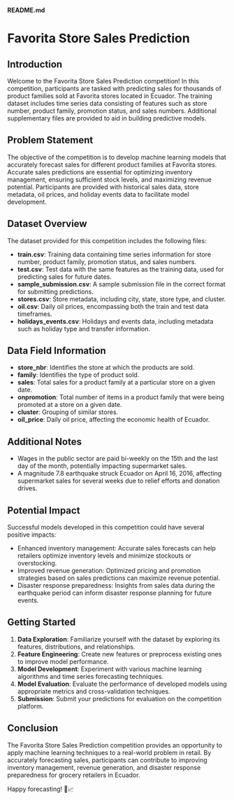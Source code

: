 **README.md**

# Favorita Store Sales Prediction

## Introduction

Welcome to the Favorita Store Sales Prediction competition! In this competition, participants are tasked with predicting sales for thousands of product families sold at Favorita stores located in Ecuador. The training dataset includes time series data consisting of features such as store number, product family, promotion status, and sales numbers. Additional supplementary files are provided to aid in building predictive models.

## Problem Statement

The objective of the competition is to develop machine learning models that accurately forecast sales for different product families at Favorita stores. Accurate sales predictions are essential for optimizing inventory management, ensuring sufficient stock levels, and maximizing revenue potential. Participants are provided with historical sales data, store metadata, oil prices, and holiday events data to facilitate model development.

## Dataset Overview

The dataset provided for this competition includes the following files:

- **train.csv**: Training data containing time series information for store number, product family, promotion status, and sales numbers.
- **test.csv**: Test data with the same features as the training data, used for predicting sales for future dates.
- **sample_submission.csv**: A sample submission file in the correct format for submitting predictions.
- **stores.csv**: Store metadata, including city, state, store type, and cluster.
- **oil.csv**: Daily oil prices, encompassing both the train and test data timeframes.
- **holidays_events.csv**: Holidays and events data, including metadata such as holiday type and transfer information.

## Data Field Information

- **store_nbr**: Identifies the store at which the products are sold.
- **family**: Identifies the type of product sold.
- **sales**: Total sales for a product family at a particular store on a given date.
- **onpromotion**: Total number of items in a product family that were being promoted at a store on a given date.
- **cluster**: Grouping of similar stores.
- **oil_price**: Daily oil price, affecting the economic health of Ecuador.

## Additional Notes

- Wages in the public sector are paid bi-weekly on the 15th and the last day of the month, potentially impacting supermarket sales.
- A magnitude 7.8 earthquake struck Ecuador on April 16, 2016, affecting supermarket sales for several weeks due to relief efforts and donation drives.

## Potential Impact

Successful models developed in this competition could have several positive impacts:

- Enhanced inventory management: Accurate sales forecasts can help retailers optimize inventory levels and minimize stockouts or overstocking.
- Improved revenue generation: Optimized pricing and promotion strategies based on sales predictions can maximize revenue potential.
- Disaster response preparedness: Insights from sales data during the earthquake period can inform disaster response planning for future events.

## Getting Started

1. **Data Exploration**: Familiarize yourself with the dataset by exploring its features, distributions, and relationships.
2. **Feature Engineering**: Create new features or preprocess existing ones to improve model performance.
3. **Model Development**: Experiment with various machine learning algorithms and time series forecasting techniques.
4. **Model Evaluation**: Evaluate the performance of developed models using appropriate metrics and cross-validation techniques.
5. **Submission**: Submit your predictions for evaluation on the competition platform.

## Conclusion

The Favorita Store Sales Prediction competition provides an opportunity to apply machine learning techniques to a real-world problem in retail. By accurately forecasting sales, participants can contribute to improving inventory management, revenue generation, and disaster response preparedness for grocery retailers in Ecuador.

Happy forecasting! 🛒📈
